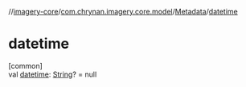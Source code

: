 //[imagery-core](../../../index.md)/[com.chrynan.imagery.core.model](../index.md)/[Metadata](index.md)/[datetime](datetime.md)

# datetime

[common]\
val [datetime](datetime.md): [String](https://kotlinlang.org/api/latest/jvm/stdlib/kotlin/-string/index.html)? = null
